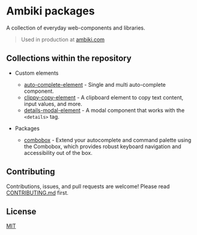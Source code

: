 # Ambiki packages

A collection of everyday web-components and libraries.

> Used in production at [ambiki.com](https://ambiki.com)

## Collections within the repository

- Custom elements
  - [auto-complete-element](./custom-elements/auto-complete-element/) - Single and multi auto-complete component.
  - [clippy-copy-element](./custom-elements/clippy-copy-element/) - A clipboard element to copy text content, input values, and more.
  - [details-modal-element](./custom-elements/details-modal-element/) - A modal component that works with the `<details>` tag.

- Packages
  - [combobox](./packages/combobox) - Extend your autocomplete and command palette using the Combobox, which provides robust keyboard navigation and accessibility out of the box.

## Contributing

Contributions, issues, and pull requests are welcome! Please read [CONTRIBUTING.md](./CONTRIBUTING.md) first.

## License

[MIT](./MIT-LICENSE)
